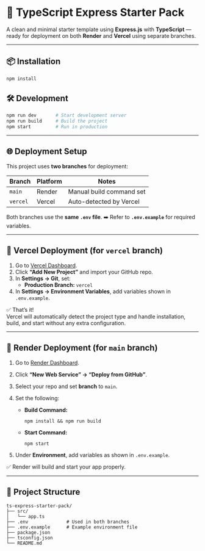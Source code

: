 # 🚀 TypeScript Express Starter Pack

A clean and minimal starter template using **Express.js** with **TypeScript** — ready for deployment on both **Render** and **Vercel** using separate branches.

---

## 📦 Installation

```bash
npm install
````

## 🛠️ Development

```bash
npm run dev       # Start development server
npm run build     # Build the project
npm start         # Run in production
```

---

## 🌐 Deployment Setup

This project uses **two branches** for deployment:

| Branch   | Platform | Notes                    |
| -------- | -------- | ------------------------ |
| `main`   | Render   | Manual build command set |
| `vercel` | Vercel   | Auto-detected by Vercel  |

Both branches use the **same `.env` file**.
➡️ Refer to **`.env.example`** for required variables.

---

## 🔹 Vercel Deployment (for `vercel` branch)

1. Go to [Vercel Dashboard](https://vercel.com).
2. Click **“Add New Project”** and import your GitHub repo.
3. In **Settings → Git**, set:
   - **Production Branch:** `vercel`
4. In **Settings → Environment Variables**, add variables shown in `.env.example`.

✅ That’s it!  
Vercel will automatically detect the project type and handle installation, build, and start without any extra configuration.

---

## 🔹 Render Deployment (for `main` branch)

1. Go to [Render Dashboard](https://render.com).

2. Click **“New Web Service” → “Deploy from GitHub”**.

3. Select your repo and set **branch** to `main`.

4. Set the following:

   * **Build Command:**

     ```
     npm install && npm run build
     ```
   * **Start Command:**

     ```
     npm start
     ```

5. Under **Environment**, add variables as shown in `.env.example`.

✅ Render will build and start your app properly.

---

## 📁 Project Structure

```
ts-express-starter-pack/
├── src/
│   └── app.ts
├── .env              # Used in both branches
├── .env.example      # Example environment file
├── package.json
├── tsconfig.json
└── README.md
```
